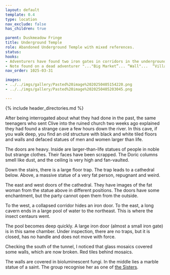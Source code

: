 ```yaml
---
layout: default
template: 0.4
type: location
nav_exclude: false
has_children: true

parent: Duskmeadow Fringe
title: Underground Temple
role: Abandoned Underground Temple with mixed references.
status: 
hooks:
- Adventurers have found two iron gates in corridors in the underground cathedral, which they found by the river floods, southeast of Sigisfarne. One does not open, and a collapsed corridor blocks the other one.
- Note found on a dead adventurer "..."Big Market”... “Wall"...  “Village”..."
nav_order: 1025-03-31

images:
- ../../imgs/gallery/Pasted%20image%2020250405154220.png
- ../../imgs/gallery/Pasted%20image%2020250405203045.png

---
```


{% include header_directories.md %}

After being interrogated about what they had done in the past, the same teenagers who sent Clive into the ruined church two weeks ago explained they had found a strange cave a few hours down the river.
In this cave, if you walk deep, you find an old structure with black and white tiled floors and walls and defaced statues of men and women larger than life.

The doors are heavy.
Inside are larger-than-life statues of people in noble but strange clothes.
Their faces have been scrapped.
The Doric columns smell like dust, and the ceiling is very high and fan-vaulted.

Down the stairs, there is a large floor trap.
The trap leads to a cathedral below.
Above, a massive statue of a very fat person, repugnant and weird.

The east and west doors of the cathedral.
They have images of the fat woman from the statue above in different positions.
The doors have some enchantment, but the party cannot open them from the outside.

To the west, a collapsed corridor hides an iron door.
To the east, a long cavern ends in a large pool of water to the northeast.
This is where the insect centaurs went.

The pool becomes deep quickly.
A large iron door (almost a small iron gate) is in this same chamber.
Under inspection, there are no traps, but it is closed, has no handle and does not move with force. 

Checking the south of the tunnel, I noticed that glass mosaics covered some walls, which are now broken.
Red tiles behind mosaics.

The walls are covered in bioluminescent fungi.
In the middle lies a marble statue of a saint.
The group recognise her as one of [the Sisters](../weepingMother/theSisters.md).
